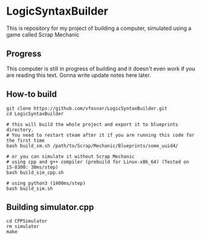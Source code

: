 # LogicSyntaxBuilder
 This is repository for my project of building a computer, simulated using a game called Scrap Mechanic
## Progress
 This computer is still in progress of building and it doesn't even work if you are reading this text. Gonna write update notes here later.
## How-to build
    git clone https://github.com/vfosnar/LogicSyntaxBuilder.git
    cd LogicSyntaxBuilder
    
    # this will build the whole project and export it to blueprints directory.
    # You need to restart steam after it if you are running this code for the first time
    bash build_sm.sh /path/to/Scrap/Mechanic/Blueprints/some_uuid4/

    # or you can simulate it without Scrap Mechanic
    # using cpp and g++ compiler (prebuild for Linux-x86_64) (Tested on i5-8300: 30ms/step)
    bash build_sim_cpp.sh
    
    # using python3 (1400ms/step)
    bash build_sim.sh
## Building simulator.cpp
    cd CPPSimulator
    rm simulator
    make
